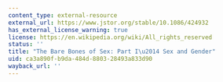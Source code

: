 ```yaml
---
content_type: external-resource
external_url: https://www.jstor.org/stable/10.1086/424932
has_external_license_warning: true
license: https://en.wikipedia.org/wiki/All_rights_reserved
status: ''
title: "The Bare Bones of Sex: Part I\u2014 Sex and Gender"
uid: ca3a890f-b9da-484d-8803-28493a833d90
wayback_url: ''
---
```

